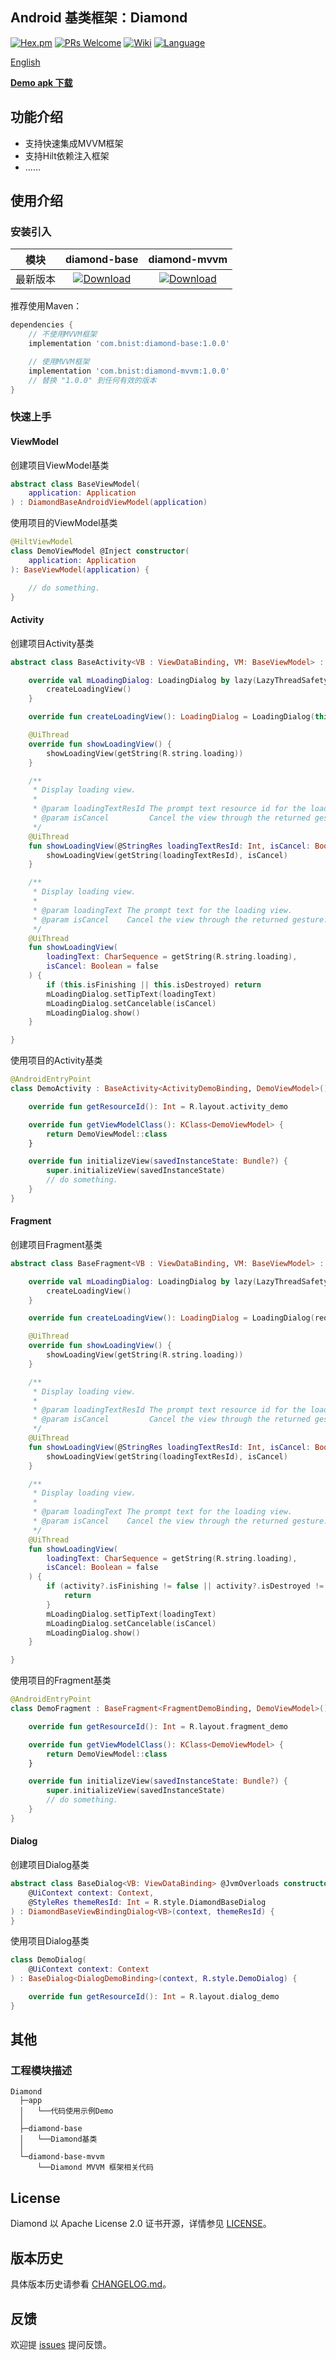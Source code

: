 Android 基类框架：Diamond
---

[![Hex.pm](https://img.shields.io/hexpm/l/plug.svg)](https://www.apache.org/licenses/LICENSE-2.0)
[![PRs Welcome](https://img.shields.io/badge/PRs-welcome-brightgreen.svg)](https://github.com/BBigTree/Diamond/pulls)
[![Wiki](https://img.shields.io/badge/Wiki-open-green)](https://github.com/BBigTree/Diamond/wiki)
[![Language](https://img.shields.io/badge/Language-Kotlin-green)](https://kotlinlang.org/)


[English](./README.md)

[**Demo apk 下载**](./demo/diamond-demo-0.0.1-alpha.apk)

## 功能介绍

- 支持快速集成MVVM框架
- 支持Hilt依赖注入框架
- ......

## 使用介绍

### 安装引入

|   模块   |                         diamond-base                         |                         diamond-mvvm                         |
| :------: | :----------------------------------------------------------: | :----------------------------------------------------------: |
| 最新版本 | [![Download](https://maven-badges.herokuapp.com/maven-central/com.bnist/diamond-base/badge.svg)](https://maven-badges.herokuapp.com/maven-central/com.bnist/diamond-base) | [![Download](https://maven-badges.herokuapp.com/maven-central/com.bnist/diamond-mvvm/badge.svg)](https://maven-badges.herokuapp.com/maven-central/com.bnist/diamond-mvvm) |

推荐使用Maven：

```groovy
dependencies {
    // 不使用MVVM框架
    implementation 'com.bnist:diamond-base:1.0.0'

    // 使用MVVM框架
    implementation 'com.bnist:diamond-mvvm:1.0.0'
    // 替换 "1.0.0" 到任何有效的版本
}
```

### 快速上手

#### ViewModel

创建项目ViewModel基类

```kotlin
abstract class BaseViewModel(
    application: Application
) : DiamondBaseAndroidViewModel(application)
```

使用项目的ViewModel基类

```kotlin
@HiltViewModel
class DemoViewModel @Inject constructor(
    application: Application
): BaseViewModel(application) {

    // do something.
}
```

#### Activity

创建项目Activity基类

```kotlin
abstract class BaseActivity<VB : ViewDataBinding, VM: BaseViewModel> : DiamondBaseViewModelActivity<VB, VM>() {

    override val mLoadingDialog: LoadingDialog by lazy(LazyThreadSafetyMode.NONE) {
        createLoadingView()
    }

    override fun createLoadingView(): LoadingDialog = LoadingDialog(this)

    @UiThread
    override fun showLoadingView() {
        showLoadingView(getString(R.string.loading))
    }

    /**
     * Display loading view.
     *
     * @param loadingTextResId The prompt text resource id for the loading view.
     * @param isCancel         Cancel the view through the returned gesture.
     */
    @UiThread
    fun showLoadingView(@StringRes loadingTextResId: Int, isCancel: Boolean = false) {
        showLoadingView(getString(loadingTextResId), isCancel)
    }

    /**
     * Display loading view.
     *
     * @param loadingText The prompt text for the loading view.
     * @param isCancel    Cancel the view through the returned gesture.
     */
    @UiThread
    fun showLoadingView(
        loadingText: CharSequence = getString(R.string.loading),
        isCancel: Boolean = false
    ) {
        if (this.isFinishing || this.isDestroyed) return
        mLoadingDialog.setTipText(loadingText)
        mLoadingDialog.setCancelable(isCancel)
        mLoadingDialog.show()
    }

}
```

使用项目的Activity基类

```kotlin
@AndroidEntryPoint
class DemoActivity : BaseActivity<ActivityDemoBinding, DemoViewModel>() {

    override fun getResourceId(): Int = R.layout.activity_demo

    override fun getViewModelClass(): KClass<DemoViewModel> {
        return DemoViewModel::class
    }

    override fun initializeView(savedInstanceState: Bundle?) {
        super.initializeView(savedInstanceState)
        // do something.
    }
}
```

#### Fragment

创建项目Fragment基类

```kotlin
abstract class BaseFragment<VB : ViewDataBinding, VM: BaseViewModel> : DiamondBaseViewModelFragment<VB, VM>() {

    override val mLoadingDialog: LoadingDialog by lazy(LazyThreadSafetyMode.NONE) {
        createLoadingView()
    }

    override fun createLoadingView(): LoadingDialog = LoadingDialog(requireContext())

    @UiThread
    override fun showLoadingView() {
        showLoadingView(getString(R.string.loading))
    }

    /**
     * Display loading view.
     *
     * @param loadingTextResId The prompt text resource id for the loading view.
     * @param isCancel         Cancel the view through the returned gesture.
     */
    @UiThread
    fun showLoadingView(@StringRes loadingTextResId: Int, isCancel: Boolean = false) {
        showLoadingView(getString(loadingTextResId), isCancel)
    }

    /**
     * Display loading view.
     *
     * @param loadingText The prompt text for the loading view.
     * @param isCancel    Cancel the view through the returned gesture.
     */
    @UiThread
    fun showLoadingView(
        loadingText: CharSequence = getString(R.string.loading),
        isCancel: Boolean = false
    ) {
        if (activity?.isFinishing != false || activity?.isDestroyed != false) {
            return
        }
        mLoadingDialog.setTipText(loadingText)
        mLoadingDialog.setCancelable(isCancel)
        mLoadingDialog.show()
    }

}
```

使用项目的Fragment基类

```kotlin
@AndroidEntryPoint
class DemoFragment : BaseFragment<FragmentDemoBinding, DemoViewModel>() {

    override fun getResourceId(): Int = R.layout.fragment_demo

    override fun getViewModelClass(): KClass<DemoViewModel> {
        return DemoViewModel::class
    }

    override fun initializeView(savedInstanceState: Bundle?) {
        super.initializeView(savedInstanceState)
        // do something.
    }
}
```

#### Dialog

创建项目Dialog基类

```kotlin
abstract class BaseDialog<VB: ViewDataBinding> @JvmOverloads constructor(
    @UiContext context: Context,
    @StyleRes themeResId: Int = R.style.DiamondBaseDialog
) : DiamondBaseViewBindingDialog<VB>(context, themeResId) {
}
```

使用项目Dialog基类

```kotlin
class DemoDialog(
    @UiContext context: Context
) : BaseDialog<DialogDemoBinding>(context, R.style.DemoDialog) {

    override fun getResourceId(): Int = R.layout.dialog_demo
}
```

## 其他

### 工程模块描述

```
Diamond
  ├─app
  │   └──代码使用示例Demo
  │
  ├─diamond-base
  │   └──Diamond基类
  │
  └─diamond-base-mvvm
      └──Diamond MVVM 框架相关代码
```

## License

Diamond 以 Apache License 2.0 证书开源，详情参见 [LICENSE](./LICENSE)。

## 版本历史

具体版本历史请参看 [CHANGELOG.md](./CHANGELOG.md)。

## 反馈

欢迎提 [issues](https://github.com/BBigTree/Diamond/issues) 提问反馈。
